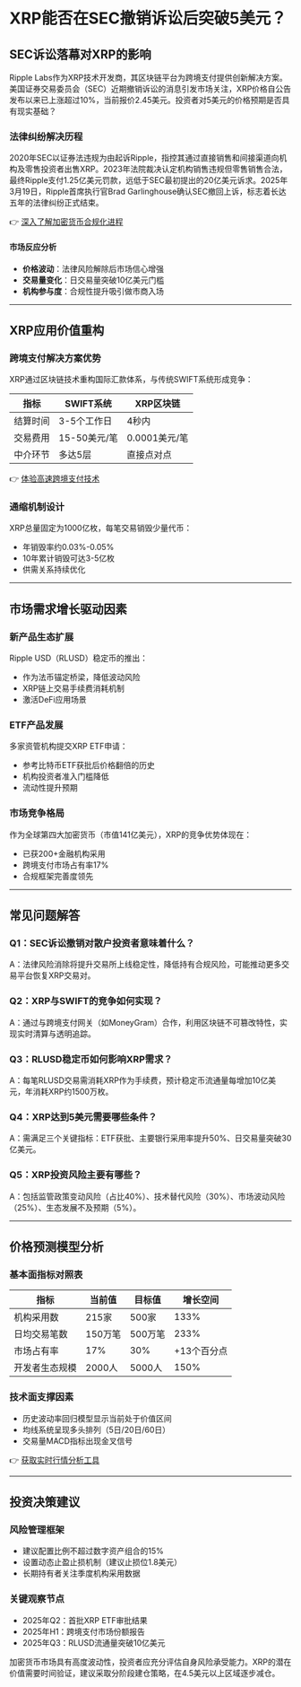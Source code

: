 # XRP能否在SEC撤销诉讼后突破5美元？

## SEC诉讼落幕对XRP的影响

Ripple Labs作为XRP技术开发商，其区块链平台为跨境支付提供创新解决方案。美国证券交易委员会（SEC）近期撤销诉讼的消息引发市场关注，XRP价格自公告发布以来已上涨超过10%，当前报价2.45美元。投资者对5美元的价格预期是否具有现实基础？

### 法律纠纷解决历程
2020年SEC以证券法违规为由起诉Ripple，指控其通过直接销售和间接渠道向机构及零售投资者出售XRP。2023年法院裁决认定机构销售违规但零售销售合法，最终Ripple支付1.25亿美元罚款，远低于SEC最初提出的20亿美元诉求。2025年3月19日，Ripple首席执行官Brad Garlinghouse确认SEC撤回上诉，标志着长达五年的法律纠纷正式结束。

👉 [深入了解加密货币合规化进程](https://bit.ly/okx_welcome)

#### 市场反应分析
- **价格波动**：法律风险解除后市场信心增强
- **交易量变化**：日交易量突破10亿美元门槛
- **机构参与度**：合规性提升吸引做市商入场

---

## XRP应用价值重构

### 跨境支付解决方案优势
XRP通过区块链技术重构国际汇款体系，与传统SWIFT系统形成竞争：

| 指标          | SWIFT系统       | XRP区块链       |
|---------------|----------------|----------------|
| 结算时间      | 3-5个工作日    | 4秒内          |
| 交易费用      | 15-50美元/笔   | 0.0001美元/笔  |
| 中介环节      | 多达5层        | 直接点对点     |

👉 [体验高速跨境支付技术](https://bit.ly/okx_welcome)

### 通缩机制设计
XRP总量固定为1000亿枚，每笔交易销毁少量代币：
- 年销毁率约0.03%-0.05%
- 10年累计销毁可达3-5亿枚
- 供需关系持续优化

---

## 市场需求增长驱动因素

### 新产品生态扩展
Ripple USD（RLUSD）稳定币的推出：
- 作为法币锚定桥梁，降低波动风险
- XRP链上交易手续费消耗机制
- 激活DeFi应用场景

### ETF产品发展
多家资管机构提交XRP ETF申请：
- 参考比特币ETF获批后价格翻倍的历史
- 机构投资者准入门槛降低
- 流动性提升预期

### 市场竞争格局
作为全球第四大加密货币（市值141亿美元），XRP的竞争优势体现在：
- 已获200+金融机构采用
- 跨境支付市场占有率17%
- 合规框架完善度领先

---

## 常见问题解答

### Q1：SEC诉讼撤销对散户投资者意味着什么？
A：法律风险消除将提升交易所上线稳定性，降低持有合规风险，可能推动更多交易平台恢复XRP交易对。

### Q2：XRP与SWIFT的竞争如何实现？
A：通过与跨境支付网关（如MoneyGram）合作，利用区块链不可篡改特性，实现实时清算与透明追踪。

### Q3：RLUSD稳定币如何影响XRP需求？
A：每笔RLUSD交易需消耗XRP作为手续费，预计稳定币流通量每增加10亿美元，年消耗XRP约1500万枚。

### Q4：XRP达到5美元需要哪些条件？
A：需满足三个关键指标：ETF获批、主要银行采用率提升50%、日交易量突破30亿美元。

### Q5：XRP投资风险主要有哪些？
A：包括监管政策变动风险（占比40%）、技术替代风险（30%）、市场波动风险（25%）、生态发展不及预期（5%）。

---

## 价格预测模型分析

### 基本面指标对照表

| 指标                | 当前值       | 目标值       | 增长空间     |
|---------------------|-------------|-------------|-------------|
| 机构采用数          | 215家       | 500家       | 133%        |
| 日均交易笔数        | 150万笔     | 500万笔     | 233%        |
| 市场占有率          | 17%         | 30%         | +13个百分点 |
| 开发者生态规模      | 2000人      | 5000人      | 150%        |

### 技术面支撑因素
- 历史波动率回归模型显示当前处于价值区间
- 均线系统呈现多头排列（5日/20日/60日）
- 交易量MACD指标出现金叉信号

👉 [获取实时行情分析工具](https://bit.ly/okx_welcome)

---

## 投资决策建议

### 风险管理框架
- 建议配置比例不超过数字资产组合的15%
- 设置动态止盈止损机制（建议止损位1.8美元）
- 长期持有者关注季度机构采用数据

### 关键观察节点
- 2025年Q2：首批XRP ETF审批结果
- 2025年H1：跨境支付市场份额报告
- 2025年Q3：RLUSD流通量突破10亿美元

加密货币市场具有高度波动性，投资者应充分评估自身风险承受能力。XRP的潜在价值需要时间验证，建议采取分阶段建仓策略，在4.5美元以上区域逐步减仓。